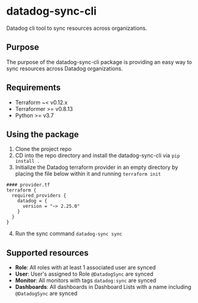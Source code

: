 # datadog-sync-cli
Datadog cli tool to sync resources across organizations.

## Purpose

The purpose of the datadog-sync-cli package is providing an easy way to sync resources across Datadog organizations.

## Requirements

- Terraform ~< v0.12.x
- Terraformer >= v0.8.13
- Python >= v3.7

## Using the package

1) Clone the project repo
2) CD into the repo directory and install the datadog-sync-cli via `pip install .`
3) Initialize the Datadog terraform provider in an empty directory by placing the file below within it and running `terraform init`
```hcl
#### provider.tf
terraform {
  required_providers {
    datadog = {
      version = "~> 2.25.0"
    }
  }
}
```
4) Run the sync command `datadog-sync sync`

## Supported resources

- **Role**: All roles with at least 1 associated user are synced
- **User**: User's assigned to Role `@DatadogSync` are synced
- **Monitor**: All monitors with tags `datadog:sync` are synced
- **Dashboards**: All dashboards in Dashboard Lists with a name including `@DatadogSync` are synced